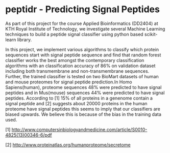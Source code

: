 # peptidr - Predicting Signal Peptides
As part of this project for the course Applied Bioinformatics (DD2404) at KTH Royal Institute of Technology, we investigate several Machine Learning techniques to build a peptide signal classifier using python based scikit-learn library.

In this project, we implement various algorithms to classify which protein sequences start with signal peptide sequence and find that random forest classifier works the best amongst the contemporary classification algorithms with an classification
accuracy of 86% on validation dataset including both transmembrane and non-transmembrane sequences. Further, the trained classifier is tested on two BioMart datasets of human and mouse proteomes for signal peptide prediction.In Homo Sapiens(human), proteome sequences 48% were predicted to have signal peptides and in Mus(mouse) sequences 44% were predicted to have signal peptides. According to [1] 15% of all proteins in a genenome contain a signal peptide and [2] suggests about 20000 proteins in the human proteome have signal peptides this seems to imply that our classifiers are biased upwards. We believe this is because of the bias in the training data used.

[1] http://www.computersinbiologyandmedicine.com/article/S0010-4825(13)00346-6/pdf 

[2] http://www.proteinatlas.org/humanproteome/secretome
